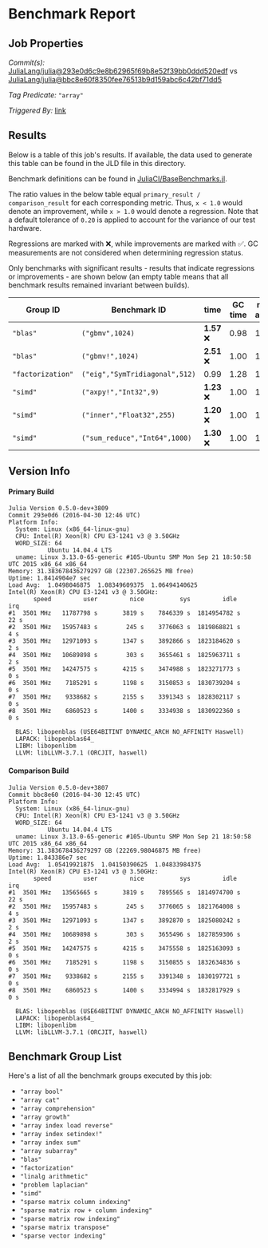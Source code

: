 # Benchmark Report

## Job Properties

*Commit(s):* [JuliaLang/julia@293e0d6c9e8b62965f69b8e52f39bb0ddd520edf](https://github.com/JuliaLang/julia/commit/293e0d6c9e8b62965f69b8e52f39bb0ddd520edf) vs [JuliaLang/julia@bbc8e60f8350fee76513b9d159abc6c42bf71dd5](https://github.com/JuliaLang/julia/commit/bbc8e60f8350fee76513b9d159abc6c42bf71dd5)

*Tag Predicate:* `"array"`

*Triggered By:* [link](https://github.com/JuliaLang/julia/pull/16078#issuecomment-215964698)

## Results

Below is a table of this job's results. If available, the data used to generate this
table can be found in the JLD file in this directory.

Benchmark definitions can be found in [JuliaCI/BaseBenchmarks.jl](https://github.com/JuliaCI/BaseBenchmarks.jl).

The ratio values in the below table equal `primary_result / comparison_result` for each corresponding
metric. Thus, `x < 1.0` would denote an improvement, while `x > 1.0` would denote a regression.
Note that a default tolerance of `0.20` is applied to account for the variance of our test
hardware.

Regressions are marked with :x:, while improvements are marked with :white_check_mark:. GC
measurements are not considered when determining regression status.

Only benchmarks with significant results - results that indicate regressions or improvements - are
shown below (an empty table means that all benchmark results remained invariant between builds).

| Group ID | Benchmark ID | time | GC time | memory allocated | number of allocations |
|----------|--------------|------|---------|------------------|-----------------------|
| `"blas"` | `("gbmv",1024)` | **1.57** :x: | 0.98 | 1.00 | 1.00 |
| `"blas"` | `("gbmv!",1024)` | **2.51** :x: | 1.00 | 1.00 | 1.00 |
| `"factorization"` | `("eig","SymTridiagonal",512)` | 0.99 | 1.28 | 1.00 | **0.15** :white_check_mark: |
| `"simd"` | `("axpy!","Int32",9)` | **1.23** :x: | 1.00 | 1.00 | 1.00 |
| `"simd"` | `("inner","Float32",255)` | **1.20** :x: | 1.00 | 1.00 | 1.00 |
| `"simd"` | `("sum_reduce","Int64",1000)` | **1.30** :x: | 1.00 | 1.00 | 1.00 |

## Version Info

#### Primary Build

```
Julia Version 0.5.0-dev+3809
Commit 293e0d6 (2016-04-30 12:46 UTC)
Platform Info:
  System: Linux (x86_64-linux-gnu)
  CPU: Intel(R) Xeon(R) CPU E3-1241 v3 @ 3.50GHz
  WORD_SIZE: 64
           Ubuntu 14.04.4 LTS
  uname: Linux 3.13.0-65-generic #105-Ubuntu SMP Mon Sep 21 18:50:58 UTC 2015 x86_64 x86_64
Memory: 31.383678436279297 GB (22307.265625 MB free)
Uptime: 1.8414904e7 sec
Load Avg:  1.0498046875  1.08349609375  1.06494140625
Intel(R) Xeon(R) CPU E3-1241 v3 @ 3.50GHz: 
       speed         user         nice          sys         idle          irq
#1  3501 MHz   11787798 s       3819 s    7846339 s  1814954782 s         22 s
#2  3501 MHz   15957483 s        245 s    3776063 s  1819868821 s          4 s
#3  3501 MHz   12971093 s       1347 s    3892866 s  1823184620 s          2 s
#4  3501 MHz   10689898 s        303 s    3655461 s  1825963711 s          2 s
#5  3501 MHz   14247575 s       4215 s    3474988 s  1823271773 s          0 s
#6  3501 MHz    7185291 s       1198 s    3150853 s  1830739204 s          0 s
#7  3501 MHz    9338682 s       2155 s    3391343 s  1828302117 s          0 s
#8  3501 MHz    6860523 s       1400 s    3334938 s  1830922360 s          0 s

  BLAS: libopenblas (USE64BITINT DYNAMIC_ARCH NO_AFFINITY Haswell)
  LAPACK: libopenblas64_
  LIBM: libopenlibm
  LLVM: libLLVM-3.7.1 (ORCJIT, haswell)

```

#### Comparison Build

```
Julia Version 0.5.0-dev+3807
Commit bbc8e60 (2016-04-30 12:45 UTC)
Platform Info:
  System: Linux (x86_64-linux-gnu)
  CPU: Intel(R) Xeon(R) CPU E3-1241 v3 @ 3.50GHz
  WORD_SIZE: 64
           Ubuntu 14.04.4 LTS
  uname: Linux 3.13.0-65-generic #105-Ubuntu SMP Mon Sep 21 18:50:58 UTC 2015 x86_64 x86_64
Memory: 31.383678436279297 GB (22269.98046875 MB free)
Uptime: 1.843386e7 sec
Load Avg:  1.05419921875  1.04150390625  1.04833984375
Intel(R) Xeon(R) CPU E3-1241 v3 @ 3.50GHz: 
       speed         user         nice          sys         idle          irq
#1  3501 MHz   13565665 s       3819 s    7895565 s  1814974700 s         22 s
#2  3501 MHz   15957483 s        245 s    3776065 s  1821764008 s          4 s
#3  3501 MHz   12971093 s       1347 s    3892870 s  1825080242 s          2 s
#4  3501 MHz   10689898 s        303 s    3655496 s  1827859306 s          2 s
#5  3501 MHz   14247575 s       4215 s    3475558 s  1825163093 s          0 s
#6  3501 MHz    7185291 s       1198 s    3150855 s  1832634836 s          0 s
#7  3501 MHz    9338682 s       2155 s    3391348 s  1830197721 s          0 s
#8  3501 MHz    6860523 s       1400 s    3334994 s  1832817929 s          0 s

  BLAS: libopenblas (USE64BITINT DYNAMIC_ARCH NO_AFFINITY Haswell)
  LAPACK: libopenblas64_
  LIBM: libopenlibm
  LLVM: libLLVM-3.7.1 (ORCJIT, haswell)

```

## Benchmark Group List

Here's a list of all the benchmark groups executed by this job:

- `"array bool"`
- `"array cat"`
- `"array comprehension"`
- `"array growth"`
- `"array index load reverse"`
- `"array index setindex!"`
- `"array index sum"`
- `"array subarray"`
- `"blas"`
- `"factorization"`
- `"linalg arithmetic"`
- `"problem laplacian"`
- `"simd"`
- `"sparse matrix column indexing"`
- `"sparse matrix row + column indexing"`
- `"sparse matrix row indexing"`
- `"sparse matrix transpose"`
- `"sparse vector indexing"`
